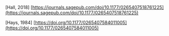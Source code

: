 [Hall, 2018]  [https://journals.sagepub.com/doi/10.1177/0265407518761225](https://journals.sagepub.com/doi/10.1177/0265407518761225)

[Hays, 1984] [https://doi.org/10.1177/0265407584011005](https://doi.org/10.1177/0265407584011005)